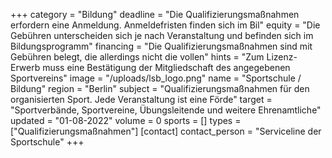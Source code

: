 +++
category = "Bildung"
deadline = "Die Qualifizierungsmaßnahmen erfordern eine Anmeldung. Anmeldefristen finden sich im Bil"
equity = "Die Gebühren unterscheiden sich je nach Veranstaltung und befinden sich im Bildungsprogramm"
financing = "Die Qualifizierungsmaßnahmen sind mit Gebühren belegt, die allerdings nicht die vollen"
hints = "Zum Lizenz-Erwerb muss eine Bestätigung der Mitgliedschaft des angegebenen Sportvereins"
image = "/uploads/lsb_logo.png"
name = "Sportschule / Bildung"
region = "Berlin"
subject = "Qualifizierungsmaßnahmen für den organisierten Sport. Jede Veranstaltung ist eine Förde"
target = "Sportverbände, Sportvereine, Übungsleitende und weitere Ehrenamtliche"
updated = "01-08-2022"
volume = 0
sports = []
types = ["Qualifizierungsmaßnahmen"]
[contact]
contact_person = "Serviceline der Sportschule"
+++